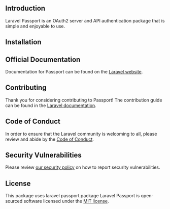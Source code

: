 ## Introduction

Laravel Passport is an OAuth2 server and API authentication package that is simple and enjoyable to use.
## Installation


## Official Documentation

Documentation for Passport can be found on the [Laravel website](https://laravel.com/docs/passport).

## Contributing

Thank you for considering contributing to Passport! The contribution guide can be found in the [Laravel documentation](https://laravel.com/docs/contributions).

## Code of Conduct

In order to ensure that the Laravel community is welcoming to all, please review and abide by the [Code of Conduct](https://laravel.com/docs/contributions#code-of-conduct).

## Security Vulnerabilities

Please review [our security policy](https://github.com/laravel/passport/security/policy) on how to report security vulnerabilities.

## License
This package uses laravel passport package
Laravel Passport is open-sourced software licensed under the [MIT license](LICENSE.md).
